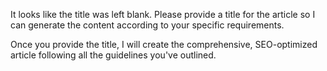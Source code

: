 It looks like the title was left blank. Please provide a title for the article so I can generate the content according to your specific requirements.

Once you provide the title, I will create the comprehensive, SEO-optimized article following all the guidelines you've outlined.